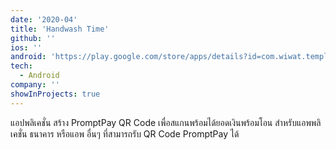 ```yaml
---
date: '2020-04'
title: 'Handwash Time'
github: ''
ios: ''
android: 'https://play.google.com/store/apps/details?id=com.wiwat.template'
tech:
  - Android
company: ''
showInProjects: true
---
```


แอปพลิเคชั่น สร้าง PromptPay QR Code เพื่อสแกนพร้อมได้ยอดเงินพร้อมโอน สำหรับแอพพลิเคชั่น ธนาคาร หรือแอพ อื่นๆ ที่สามารถรับ QR Code PromptPay ได้
